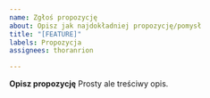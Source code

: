 ```yaml
---
name: Zgłoś propozycję
about: Opisz jak najdokładniej propozycję/pomysł
title: "[FEATURE]"
labels: Propozycja
assignees: thoranrion

---
```


**Opisz propozycję**
Prosty ale treściwy opis.
